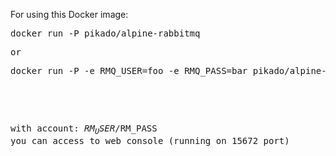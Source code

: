 For using this Docker image:
<pre>
docker run -P pikado/alpine-rabbitmq
<pre>
or
<pre>
docker run -P -e RMQ_USER=foo -e RMQ_PASS=bar pikado/alpine-rabbitmq <br>
</pre>
with account: $RM_USER/$RM_PASS you can access to web console (running on 15672 port)
